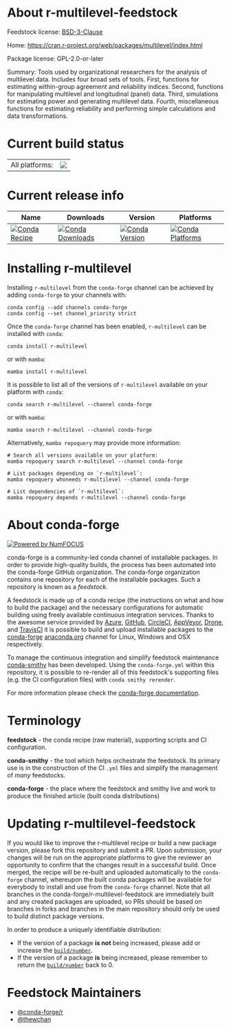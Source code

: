 About r-multilevel-feedstock
============================

Feedstock license: [BSD-3-Clause](https://github.com/conda-forge/r-multilevel-feedstock/blob/main/LICENSE.txt)

Home: https://cran.r-project.org/web/packages/multilevel/index.html

Package license: GPL-2.0-or-later

Summary: Tools used by organizational researchers for the analysis of multilevel data. Includes four broad sets of tools. First, functions for estimating within-group agreement and reliability indices. Second, functions for manipulating multilevel and longitudinal (panel) data. Third, simulations for estimating power and generating multilevel data. Fourth, miscellaneous functions for estimating reliability and performing simple calculations and data transformations.

Current build status
====================


<table><tr><td>All platforms:</td>
    <td>
      <a href="https://dev.azure.com/conda-forge/feedstock-builds/_build/latest?definitionId=17227&branchName=main">
        <img src="https://dev.azure.com/conda-forge/feedstock-builds/_apis/build/status/r-multilevel-feedstock?branchName=main">
      </a>
    </td>
  </tr>
</table>

Current release info
====================

| Name | Downloads | Version | Platforms |
| --- | --- | --- | --- |
| [![Conda Recipe](https://img.shields.io/badge/recipe-r--multilevel-green.svg)](https://anaconda.org/conda-forge/r-multilevel) | [![Conda Downloads](https://img.shields.io/conda/dn/conda-forge/r-multilevel.svg)](https://anaconda.org/conda-forge/r-multilevel) | [![Conda Version](https://img.shields.io/conda/vn/conda-forge/r-multilevel.svg)](https://anaconda.org/conda-forge/r-multilevel) | [![Conda Platforms](https://img.shields.io/conda/pn/conda-forge/r-multilevel.svg)](https://anaconda.org/conda-forge/r-multilevel) |

Installing r-multilevel
=======================

Installing `r-multilevel` from the `conda-forge` channel can be achieved by adding `conda-forge` to your channels with:

```
conda config --add channels conda-forge
conda config --set channel_priority strict
```

Once the `conda-forge` channel has been enabled, `r-multilevel` can be installed with `conda`:

```
conda install r-multilevel
```

or with `mamba`:

```
mamba install r-multilevel
```

It is possible to list all of the versions of `r-multilevel` available on your platform with `conda`:

```
conda search r-multilevel --channel conda-forge
```

or with `mamba`:

```
mamba search r-multilevel --channel conda-forge
```

Alternatively, `mamba repoquery` may provide more information:

```
# Search all versions available on your platform:
mamba repoquery search r-multilevel --channel conda-forge

# List packages depending on `r-multilevel`:
mamba repoquery whoneeds r-multilevel --channel conda-forge

# List dependencies of `r-multilevel`:
mamba repoquery depends r-multilevel --channel conda-forge
```


About conda-forge
=================

[![Powered by
NumFOCUS](https://img.shields.io/badge/powered%20by-NumFOCUS-orange.svg?style=flat&colorA=E1523D&colorB=007D8A)](https://numfocus.org)

conda-forge is a community-led conda channel of installable packages.
In order to provide high-quality builds, the process has been automated into the
conda-forge GitHub organization. The conda-forge organization contains one repository
for each of the installable packages. Such a repository is known as a *feedstock*.

A feedstock is made up of a conda recipe (the instructions on what and how to build
the package) and the necessary configurations for automatic building using freely
available continuous integration services. Thanks to the awesome service provided by
[Azure](https://azure.microsoft.com/en-us/services/devops/), [GitHub](https://github.com/),
[CircleCI](https://circleci.com/), [AppVeyor](https://www.appveyor.com/),
[Drone](https://cloud.drone.io/welcome), and [TravisCI](https://travis-ci.com/)
it is possible to build and upload installable packages to the
[conda-forge](https://anaconda.org/conda-forge) [anaconda.org](https://anaconda.org/)
channel for Linux, Windows and OSX respectively.

To manage the continuous integration and simplify feedstock maintenance
[conda-smithy](https://github.com/conda-forge/conda-smithy) has been developed.
Using the ``conda-forge.yml`` within this repository, it is possible to re-render all of
this feedstock's supporting files (e.g. the CI configuration files) with ``conda smithy rerender``.

For more information please check the [conda-forge documentation](https://conda-forge.org/docs/).

Terminology
===========

**feedstock** - the conda recipe (raw material), supporting scripts and CI configuration.

**conda-smithy** - the tool which helps orchestrate the feedstock.
                   Its primary use is in the construction of the CI ``.yml`` files
                   and simplify the management of *many* feedstocks.

**conda-forge** - the place where the feedstock and smithy live and work to
                  produce the finished article (built conda distributions)


Updating r-multilevel-feedstock
===============================

If you would like to improve the r-multilevel recipe or build a new
package version, please fork this repository and submit a PR. Upon submission,
your changes will be run on the appropriate platforms to give the reviewer an
opportunity to confirm that the changes result in a successful build. Once
merged, the recipe will be re-built and uploaded automatically to the
`conda-forge` channel, whereupon the built conda packages will be available for
everybody to install and use from the `conda-forge` channel.
Note that all branches in the conda-forge/r-multilevel-feedstock are
immediately built and any created packages are uploaded, so PRs should be based
on branches in forks and branches in the main repository should only be used to
build distinct package versions.

In order to produce a uniquely identifiable distribution:
 * If the version of a package **is not** being increased, please add or increase
   the [``build/number``](https://docs.conda.io/projects/conda-build/en/latest/resources/define-metadata.html#build-number-and-string).
 * If the version of a package **is** being increased, please remember to return
   the [``build/number``](https://docs.conda.io/projects/conda-build/en/latest/resources/define-metadata.html#build-number-and-string)
   back to 0.

Feedstock Maintainers
=====================

* [@conda-forge/r](https://github.com/conda-forge/r/)
* [@thewchan](https://github.com/thewchan/)

